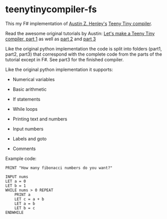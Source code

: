 
# teenytinycompiler-fs

  

This my F# implementation of [Austin Z. Henley's](http://web.eecs.utk.edu/~azh/index.html) [Teeny Tiny compiler](https://github.com/AZHenley/teenytinycompiler).

  

Read the awesome original tutorials by Austin: [Let's make a Teeny Tiny compiler, part 1](http://web.eecs.utk.edu/~azh/blog/teenytinycompiler1.html) as well as [part 2](http://web.eecs.utk.edu/~azh/blog/teenytinycompiler2.html) and [part 3](http://web.eecs.utk.edu/~azh/blog/teenytinycompiler3.html)

  

Like the original python implementation the code is split into folders (part1, part2, part3) that correspond with the complete code from the parts of the tutorial except in F#. See part3 for the finished compiler.

  

Like the original python implementation it supports:

- Numerical variables

- Basic arithmetic

- If statements

- While loops

- Printing text and numbers

- Input numbers

- Labels and goto

- Comments

  

Example code:

```
PRINT "How many fibonacci numbers do you want?"

INPUT nums
LET a = 0
LET b = 1
WHILE nums > 0 REPEAT
	PRINT a
	LET c = a + b
	LET a = b
	LET b = c
ENDWHILE
```